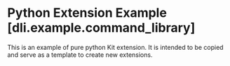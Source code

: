 # Python Extension Example [dli.example.command_library]

This is an example of pure python Kit extension. It is intended to be copied and serve as a template to create new extensions.

